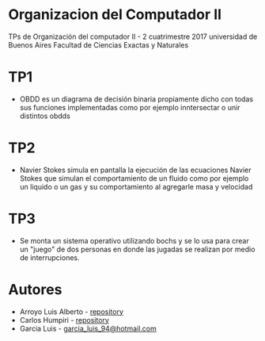 # Organizacion del Computador II
TPs de Organización del computador II - 2 cuatrimestre 2017 universidad de Buenos Aires Facultad de Ciencias Exactas y Naturales


# TP1 
-   OBDD es un diagrama de decisión binaria propiamente dicho con todas sus funciones implementadas como por ejemplo inntersectar o unir distintos obdds
# TP2
-   Navier Stokes simula en pantalla la ejecución de las ecuaciones Navier Stokes que simulan el comportamiento de un fluido como por ejemplo un liquido o un gas y su comportamiento al agregarle masa y velocidad
# TP3
-   Se monta un sistema operativo utilizando bochs y se lo usa para crear un "juego" de dos personas en donde las jugadas se realizan por medio de interrupciones.

# Autores

* Arroyo Luis Alberto - [repository](https://github.com/crusadesoflouis)
* Carlos Humpiri -      [repository](https://github.com/snayder15)
* Garcia Luis -       garcia_luis_94@hotmail.com
